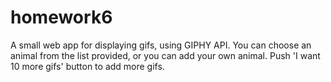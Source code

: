 # homework6
A small web app for displaying gifs, using GIPHY API. You can choose an animal from the list provided, or you can add your own animal. Push 'I want 10 more gifs' button to add more gifs.